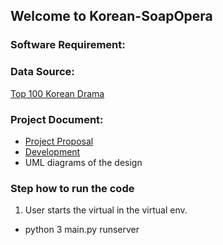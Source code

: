 ## Welcome to Korean-SoapOpera


### Software Requirement:


### Data Source:
[Top 100 Korean Drama](https://www.kaggle.com/datasets/chanoncharuchinda/top-100-korean-drama-mydramalist)

### Project Document:
* [Project Proposal](https://docs.google.com/document/d/1t5WXxLB_WXy8AcOeNuzp9gvMtbvNsFzG3P6L7bg06M4/edit#heading=h.brkgjcw3i7fl)
* [Development](https://github.com/Fahsairvw/Korean-Soapopera/wiki/Development-Plan)
* UML diagrams of the design

### Step how to run the code
1. User starts the virtual in the virtual env.
* python 3 main.py runserver


